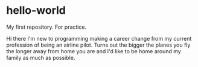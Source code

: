 # hello-world
My first repository. For practice.

Hi there I'm new to programming making a career change from my current profession of being an airline pilot.  Turns out the bigger the planes you fly the longer away from home you are and I'd like to be home around my family as much as possible.  
